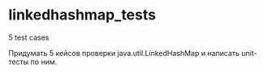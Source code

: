 # linkedhashmap_tests
5 test cases

Придумать 5 кейсов проверки java.util.LinkedHashMap и написать unit-тесты по ним.
